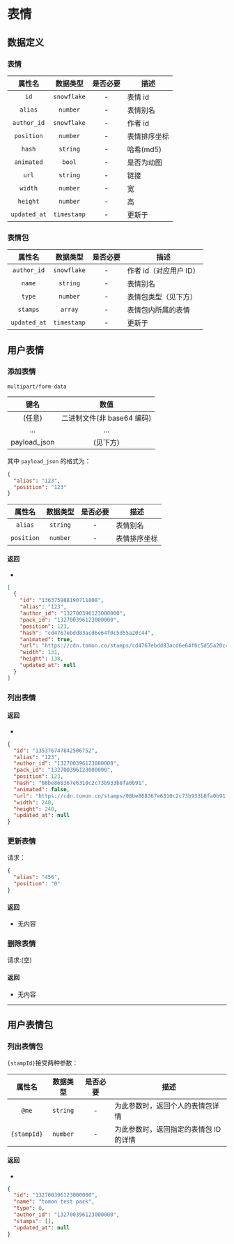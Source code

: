 # 表情

## 数据定义

### 表情

|    属性名    |  数据类型   | 是否必要 | 描述         |
| :----------: | :---------: | :------: | ------------ |
|     `id`     | `snowflake` |    -     | 表情 id      |
|   `alias`    |  `number`   |    -     | 表情别名     |
| `author_id`  | `snowflake` |    -     | 作者 id      |
|  `position`  |  `number`   |    -     | 表情排序坐标 |
|    `hash`    |  `string`   |    -     | 哈希(md5)    |
|  `animated`  |   `bool`    |    -     | 是否为动图   |
|    `url`     |  `string`   |    -     | 链接         |
|   `width`    |  `number`   |    -     | 宽           |
|   `height`   |  `number`   |    -     | 高           |
| `updated_at` | `timestamp` |    -     | 更新于       |

### 表情包

|    属性名    |  数据类型   | 是否必要 | 描述                   |
| :----------: | :---------: | :------: | ---------------------- |
| `author_id`  | `snowflake` |    -     | 作者 id（对应用户 ID） |
|    `name`    |  `string`   |    -     | 表情别名               |
|    `type`    |  `number`   |    -     | 表情包类型（见下方）   |
|   `stamps`   |   `array`   |    -     | 表情包内所属的表情     |
| `updated_at` | `timestamp` |    -     | 更新于                 |

## 用户表情

### 添加表情

<api method="POST" path="/stamps" />

`multipart/form-data`

|     键名     |            数值            |
| :----------: | :------------------------: |
|    (任意)    | 二进制文件(非 base64 编码) |
|     ...      |            ...             |
| payload_json |          (见下方)          |

其中 `payload_json` 的格式为：

```json
{
  "alias": "123",
  "position": "123"
}
```

|   属性名   | 数据类型 | 是否必要 | 描述         |
| :--------: | :------: | :------: | ------------ |
|  `alias`   | `string` |    -     | 表情别名     |
| `position` | `number` |    -     | 表情排序坐标 |

#### 返回

- <httpstatus code="200" />

```json
[
  {
    "id": "136375988190711808",
    "alias": "123",
    "author_id": "132700396123000000",
    "pack_id": "132700396123000000",
    "position": 123,
    "hash": "cd4767ebdd83acd6e64f0c5d55a20c44",
    "animated": true,
    "url": "https://cdn.tomon.co/stamps/cd4767ebdd83acd6e64f0c5d55a20c44.gif",
    "width": 131,
    "height": 138,
    "updated_at": null
  }
]
```

### 列出表情

<api method="GET" path="/stamps/{stampId}" />

#### 返回

- <httpstatus code="200" />

```json
{
  "id": "135376747842506752",
  "alias": "123",
  "author_id": "132700396123000000",
  "pack_id": "132700396123000000",
  "position": 123,
  "hash": "08be868367e6310c2c73b933b8fa0b91",
  "animated": false,
  "url": "https://cdn.tomon.co/stamps/08be868367e6310c2c73b933b8fa0b91.png",
  "width": 240,
  "height": 240,
  "updated_at": null
}
```

### 更新表情

<api method="PATCH" path="/stamps/{stampId}" />

请求：

```json
{
  "alias": "456",
  "position": "0"
}
```

#### 返回

- <httpstatus code="204" /> 无内容

### 删除表情

<api method="DELETE" path="/stamps/{stampId}" />

请求:(空)

#### 返回

- <httpstatus code="204" /> 无内容

---

## 用户表情包

### 列出表情包

<api method="GET" path="/stamps/{stampId}" />

`{stampId}`接受两种参数：

|   属性名    | 数据类型 | 是否必要 | 描述                                   |
| :---------: | :------: | :------: | -------------------------------------- |
|    `@me`    | `string` |    -     | 为此参数时，返回个人的表情包详情       |
| `{stampId}` | `number` |    -     | 为此参数时，返回指定的表情包 ID 的详情 |

#### 返回

- <httpstatus code="200" />

```json
{
  "id": "132700396123000000",
  "name": "tomon test pack",
  "type": 0,
  "author_id": "132700396123000000",
  "stamps": [],
  "updated_at": null
}
```
